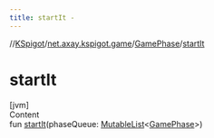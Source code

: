 ```yaml
---
title: startIt -
---
```

//[KSpigot](../../index.md)/[net.axay.kspigot.game](../index.md)/[GamePhase](index.md)/[startIt](start-it.md)



# startIt  
[jvm]  
Content  
fun [startIt](start-it.md)(phaseQueue: [MutableList](https://kotlinlang.org/api/latest/jvm/stdlib/kotlin.collections/-mutable-list/index.html)<[GamePhase](index.md)>)  



